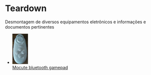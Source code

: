 <html>
  <body>
    <h1>Teardown</h1>
    <p>
      Desmontagem de diversos equipamentos eletrônicos e informações e documentos pertinentes
    </p>
    <ul>
      <li><a href="https://github.com/k-co/TearDown/blob/master/mocute%20gamepad%20bluetooth/readme.md"><img src="https://github.com/k-co/TearDown/raw/master/mocute%20gamepad%20bluetooth/photo5024226612736010238.jpg" alt="Mocute" height=100px /><br>Mocute bluetooth gamepad </a></li>
    </ul>
  </body>
</html>
